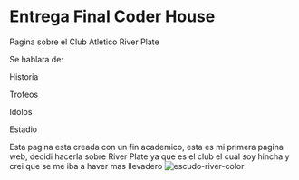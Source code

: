 # Entrega Final Coder House 

Pagina sobre el Club Atletico River Plate

Se hablara de:

Historia

Trofeos

Idolos

Estadio

Esta pagina esta creada con un fin academico, esta es mi primera pagina web, decidi hacerla sobre River Plate ya que es el club el cual soy hincha y crei que se me iba a haver mas llevadero
![escudo-river-color](https://github.com/tadeonavarro20/Entrega-final/assets/154484642/129498ba-3771-4b53-9301-f7b8b5056b9d)
